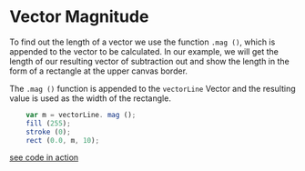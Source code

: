 # Vector Magnitude

To find out the length of a vector we use the function `.mag ()`, which is appended to the vector to be calculated. 
In our example, we will get the length of our resulting vector of subtraction out and show the length in the form of a rectangle at the upper canvas border.

The `.mag ()` function is appended to the `vectorLine` Vector and the resulting value is used as the width of the rectangle.

```js
    var m = vectorLine. mag ();
    fill (255);
    stroke (0);
    rect (0.0, m, 10);

```


[see code in action](index.html)